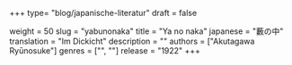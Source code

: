 +++
type= "blog/japanische-literatur"
draft = false

weight = 50
slug = "yabunonaka"
title = "Ya no naka"
japanese = "藪の中"
translation = "Im Dickicht"
description = ""
authors = ["Akutagawa Ryūnosuke"]
genres = ["", ""]
release = "1922"
+++

